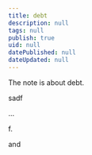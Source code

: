 ```yaml
---
title: debt
description: null
tags: null
publish: true
uid: null
datePublished: null
dateUpdated: null
---
```


The note is about debt.

sadf 

…

f.

and

